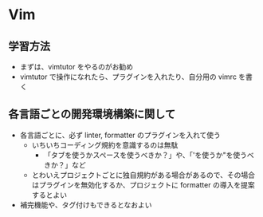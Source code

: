 # Vim

## 学習方法

- まずは、vimtutor をやるのがお勧め
- vimtutor で操作になれたら、プラグインを入れたり、自分用の vimrc を書く

## 各言語ごとの開発環境構築に関して

- 各言語ごとに、必ず linter, formatter のプラグインを入れて使う
  - いちいちコーディング規約を意識するのは無駄
    - 「タブを使うかスペースを使うべきか？」や、「'を使うか"を使うべきか？」など
  - とわいえプロジェクトごとに独自規約がある場合があるので、その場合はプラグインを無効化するか、プロジェクトに formatter の導入を提案するとよい
- 補完機能や、タグ付けもできるとなおよい
